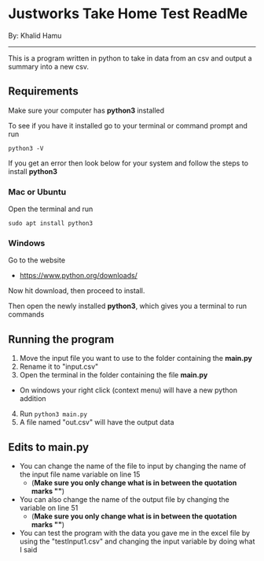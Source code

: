 # Justworks Take Home Test ReadMe
By: Khalid Hamu
___
This is a program written in python to take in data from an csv and output a summary into a new csv.

## Requirements
Make sure your computer has **python3** installed

To see if you have it installed go to your terminal or command prompt and run

`python3 -V`

If you get an error then look below for your system and follow the steps to install **python3**

### Mac or Ubuntu

Open the terminal and run

`sudo apt install python3`

### Windows

Go to the website

- https://www.python.org/downloads/

Now hit download, then proceed to install.

Then open the newly installed **python3**, which gives you a terminal to run commands

## Running the program

1. Move the input file you want to use to the folder containing the **main.py**
2. Rename it to "input.csv"
3. Open the terminal in the folder containing the file **main.py**
- On windows your right click (context menu) will have a new python addition
4. Run `python3 main.py`
5. A file named "out.csv" will have the output data

## Edits to main.py

- You can change the name of the file to input by changing the name of the input file name variable on line 15
  - (**Make sure you only change what is in between the quotation marks ""**)
- You can also change the name of the output file by changing the variable on line 51
  - (**Make sure you only change what is in between the quotation marks ""**)
- You can test the program with the data you gave me in the excel file by using the "testInput1.csv" and changing the input variable by doing what I said 